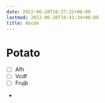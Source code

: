 ```yaml
---
date: 2022-06-20T10:37:22+06:00
lastmod: 2022-06-20T10:41:34+06:00
title: Abcde
---
```


# Potato

- [ ] Afh
- [ ] Vcdf
- [ ] Frujb
-
